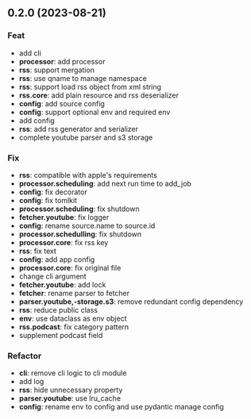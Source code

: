 ## 0.2.0 (2023-08-21)

### Feat

- add cli
- **processor**: add processor
- **rss**: support mergation
- **rss**: use qname to manage namespace
- **rss**: support load rss object from xml string
- **rss.core**: add plain resource and rss deserializer
- **config**: add source config
- **config**: support optional env and required env
- add config
- **rss**: add rss generator and serializer
- complete youtube parser and s3 storage

### Fix

- **rss**: compatible with apple's requirements
- **processor.scheduling**: add next run time to add_job
- **config**: fix decorator
- **config**: fix tomlkit
- **processor.scheduling**: fix shutdown
- **fetcher.youtube**: fix logger
- **config**: rename source.name to source.id
- **processor.schedulling**: fix shutdown
- **processor.core**: fix rss key
- **rss**: fix text
- **config**: add app config
- **processor.core**: fix original file
- change cli argument
- **fetcher.youtube**: add lock
- **fetcher**: rename parser to fetcher
- **parser.youtube,-storage.s3**: remove redundant config dependency
- **rss**: reduce public class
- **env**: use dataclass as env object
- **rss.podcast**: fix category pattern
- supplement podcast field

### Refactor

- **cli**: remove cli logic to cli module
- add log
- **rss**: hide unnecessary property
- **parser.youtube**: use lru_cache
- **config**: rename env to config and use pydantic manage config
